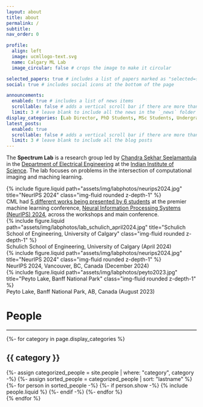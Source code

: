 ```yaml
---
layout: about
title: about
permalink: /
subtitle:
nav_order: 0

profile:
  align: left
  image: ucmllogo-text.svg
  name: Calgary ML Lab
  image_circular: false # crops the image to make it circular

selected_papers: true # includes a list of papers marked as "selected={true}"
social: true # includes social icons at the bottom of the page

announcements:
  enabled: true # includes a list of news items
  scrollable: false # adds a vertical scroll bar if there are more than 3 news items
  limit: 3 # leave blank to include all the news in the `_news` folder
display_categories: [Lab Director, PhD Students, MSc Students, Undergraduates]
latest_posts:
  enabled: true
  scrollable: false # adds a vertical scroll bar if there are more than 3 new posts items
  limit: 3 # leave blank to include all the blog posts
---
```


The **Spectrum Lab**
is a research group led by [Chandra Sekhar Seelamantula](https://yani.ai) in the [Department of Electrical Engineering](https://schulich.ucalgary.ca) at the [Indian Institute of Science](https://www.ucalgary.ca). The lab focuses on problems in the intersection of computational imaging and maching learning.

<div class="row">
    <div class="col-sm mt-3 mt-md-0">
        {% include figure.liquid path="assets/img/labphotos/neurips2024.jpg" title="NeurIPS 2024" class="img-fluid rounded z-depth-1" %}
    </div>
</div>
<div class="caption">
    CML had <a href="https://www.calgaryml.com/assets/pdf/cml_neurips_2024.pdf">5 different works being presented by 6 students</a> at the premier machine learning conference, <a href="https://neurips.cc/Conferences/2024">Neural Information Processing Systems (NeurIPS) 2024</a>, across the workshops and main conference.
</div>

<div class="row align-items-center">
    <div class="col-sm mt-3 mt-md-0">
        {% include figure.liquid path="assets/img/labphotos/lab_schulich_april2024.jpg" title="Schulich School of Engineering, University of Calgary" class="img-fluid rounded z-depth-1" %}
        <div class="caption">
            Schulich School of Engineering, University of Calgary (April 2024)
        </div>
    </div>
    <div class="col-sm">
    <div class="col-sm mt-3 mt-md-0">
        {% include figure.liquid path="assets/img/labphotos/neurips2024.jpg" title="NeurIPS 2024" class="img-fluid rounded z-depth-1" %}
        <div class="caption">
            NeurIPS 2024, Vancouver, BC, Canada (December 2024)
        </div>
    </div>
    <div class="col-sm mt-3 mt-md-0">
        {% include figure.liquid path="assets/img/labphotos/peyto2023.jpg" title="Peyto Lake, Banff National Park" class="img-fluid rounded z-depth-1" %}
        <div class="caption">
            Peyto Lake, Banff National Park, AB, Canada (August 2023)
        </div>
    </div>
    </div>
</div>

# People
<hr style="border-top: 1px solid #bbb;">

<!-- pages/people.md -->
<div class="people">
  <!-- Display categorized people except Alumni -->
  {%- for category in page.display_categories %}
      <h2 class="category">{{ category }}</h2>
      {%- assign categorized_people = site.people | where: "category", category -%}
      {%- assign sorted_people = categorized_people | sort: "lastname" %}
      <!-- Generate cards for each person -->
      <div class="grid">
        {%- for person in sorted_people -%}
          {%- if person.show -%}
            {% include people.liquid %}
          {%- endif -%}
        {%- endfor %}
      </div>
  {% endfor %}
</div>
